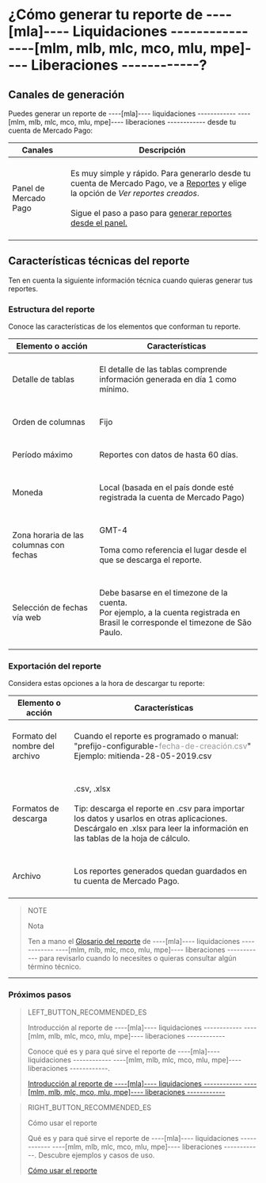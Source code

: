 # ¿Cómo generar tu reporte de ----[mla]---- Liquidaciones ------------ ----[mlm, mlb, mlc, mco, mlu, mpe]---- Liberaciones ------------?


## Canales de generación

Puedes generar un reporte de ----[mla]---- liquidaciones ------------ ----[mlm, mlb, mlc, mco, mlu, mpe]---- liberaciones ------------ desde tu cuenta de Mercado Pago:

| Canales | Descripción |
| ------- | ----------- |
| Panel de Mercado Pago | <br/>Es muy simple y rápido. Para generarlo desde tu cuenta de Mercado Pago, ve a [Reportes](https://www.mercadopago[FAKER][URL][DOMAIN]/movements) y elige la opción de *Ver reportes creados*.<br/><br/>Sigue el paso a paso para [generar reportes desde el panel.](https://www.mercadopago[FAKER][URL][DOMAIN]/developers/es/guides/manage-account/reports/released-money/panel/)<br/><br/> |

## Características técnicas del reporte

Ten en cuenta la siguiente información técnica cuando quieras generar tus reportes.


### Estructura del reporte

Conoce las características de los elementos que conforman tu reporte.


| Elemento o acción | Características |
| ------------ |	--------    |
| Detalle de tablas | <br/>El detalle de las tablas comprende información generada en día 1 como mínimo. <br/> <br/>  |
| Orden de columnas |<br/> Fijo <br/> <br/> |
| Período máximo | <br/> Reportes con datos de hasta 60 días. <br/> <br/> |
| Moneda | <br/> Local (basada en el país donde esté registrada la cuenta de Mercado Pago) <br/> <br/> |
| Zona horaria de las columnas con fechas | <br/> GMT-4 <br/> <br/> Toma como referencia el lugar desde el que se descarga el reporte. <br/> <br/> |
| Selección de fechas vía web | <br/> Debe basarse en el timezone de la cuenta. <br/>Por ejemplo, a la cuenta registrada en Brasil le corresponde el timezone de São Paulo. <br/> <br/> |


### Exportación del reporte

Considera estas opciones a la hora de descargar tu reporte:

| Elemento o acción | Características |
| ------------ |	--------    |
| Formato del nombre del archivo | <br/>Cuando el reporte es programado o manual:<br/> "prefijo-configurable-<span style='color:#999999;'>fecha-de-creación.csv</span>" <br/> Ejemplo:  mitienda-28-05-2019.csv <br/><br/> |
| Formatos de descarga | <br/>.csv, .xlsx <br/><br/>Tip: descarga el reporte en .csv para importar los datos y usarlos en otras aplicaciones. Descárgalo en .xlsx para leer la información en las tablas de la hoja de cálculo. <br/><br/> |
| Archivo | <br/>Los reportes generados quedan guardados en tu cuenta de Mercado Pago.<br/><br/> |


> NOTE
>
> Nota
>
> Ten a mano el [Glosario del reporte](https://www.mercadopago[FAKER][URL][DOMAIN]/developers/es/guides/manage-account/reports/release-money/glossary/) de ----[mla]---- liquidaciones ------------ ----[mlm, mlb, mlc, mco, mlu, mpe]---- liberaciones ------------ para revisarlo cuando lo necesites o quieras consultar algún término técnico.

<hr/>

### Próximos pasos

> LEFT_BUTTON_RECOMMENDED_ES
>
> Introducción al reporte de ----[mla]---- liquidaciones ------------ ----[mlm, mlb, mlc, mco, mlu, mpe]---- liberaciones ------------ 
>
> Conoce qué es y para qué sirve el reporte de ----[mla]---- liquidaciones ------------ ----[mlm, mlb, mlc, mco, mlu, mpe]---- liberaciones ------------.
>
> [Introducción al reporte de ----[mla]---- liquidaciones ------------ ----[mlm, mlb, mlc, mco, mlu, mpe]---- liberaciones ------------](https://www.mercadopago[FAKER][URL][DOMAIN]/developers/es/guides/manage-account/reports/released-money/introduction/)

> RIGHT_BUTTON_RECOMMENDED_ES
>
> Cómo usar el reporte
>
> Qué es y para qué sirve el reporte de ----[mla]---- liquidaciones ------------ ----[mlm, mlb, mlc, mco, mlu, mpe]---- liberaciones ------------. Descubre ejemplos y casos de uso.
>
> [Cómo usar el reporte](https://www.mercadopago[FAKER][URL][DOMAIN]/developers/es/guides/manage-account/reports/released-money/how-to-use/)
